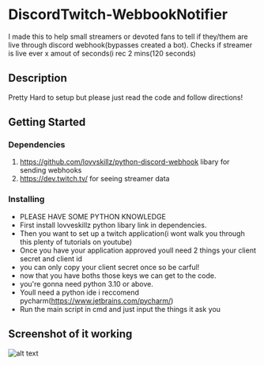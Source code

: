# DiscordTwitch-WebbookNotifier

I made this to help small streamers or devoted fans to tell if they/them are live through discord webhook(bypasses created a bot).
Checks if streamer is live ever x amout of seconds(i rec 2 mins(120 seconds)

## Description

Pretty Hard to setup but please just read the code and follow directions!

## Getting Started

### Dependencies

1. https://github.com/lovvskillz/python-discord-webhook libary for sending webhooks
2. https://dev.twitch.tv/ for seeing streamer data

### Installing
* PLEASE HAVE SOME PYTHON KNOWLEDGE
* First install lovveskillz python libary link in dependencies.
* Then you want to set up a twitch application(i wont walk you through this plenty of tutorials on youtube)
* Once you have your application approved youll need 2 things your client secret and client id
* you can only copy your client secret once so be carful!
* now that you have boths those keys we can get to the code.
* you're gonna need python 3.10 or above.
* Youll need a python ide i reccomend pycharm(https://www.jetbrains.com/pycharm/)
* Run the main script in cmd and just input the things it ask you
## Screenshot of it working
![alt text](https://i.imgur.com/JXe2QBS.png)
